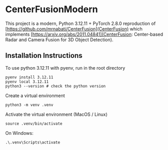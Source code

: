 # CenterFusionModern
This project is a modern, Python 3.12.11 + PyTorch 2.8.0 reproduction of [https://github.com/mrnabati/CenterFusion](CenterFusion) which implements [https://arxiv.org/abs/2011.04841](CenterFusion: Center-based Radar and Camera Fusion for 3D Object Detection).


## Installation Instructions
To use python 3.12.11 with pyenv, run in the root directory
```
pyenv install 3.12.11
pyenv local 3.12.11
python3 --version # check the python version
```

Create a virtual environment
```
python3 -m venv .venv
```
Activate the virtual environment (MacOS / Linux)
```
source .venv/bin/activate
```
On Windows:
```
.\.venv\Scripts\activate
```
